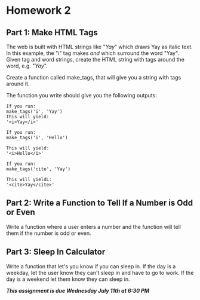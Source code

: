 # Homework 2
## Part 1: Make HTML Tags

The web is built with HTML strings like "<i>Yay</i>" which draws Yay as italic text. In this example, the "i" tag makes <i> and </i> which surround the word "Yay". Given tag and word strings, create the HTML string with tags around the word, e.g. "<i>Yay</i>".

Create a function called make_tags, that will give you a string with tags around it.

The function you write should give you the following outputs:

```
If you run:
make_tags('i', 'Yay')
This will yield:
'<i>Yay</i>'

If you run:
make_tags('i', 'Hello')

This will yield:
'<i>Hello</i>'

If you run:
make_tags('cite', 'Yay')

This will yieldL:
'<cite>Yay</cite>'
```

## Part 2: Write a Function to Tell If a Number is Odd or Even
Write a function where a user enters a number and the function will tell them if the number is odd or even.

## Part 3: Sleep In Calculator
Write a function that let's you know if you can sleep in. If the day is a weekday, let the user know they can't sleep in and have to go to work. If the day is a weekend let them know they can sleep in.

***This assignment is due Wednesday July 11th at 6:30 PM***
